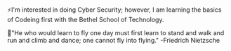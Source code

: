 ⚡I'm interested in doing Cyber Security; however, I am learning the basics of Codeing first with the Bethel School of Technology.

💭"He who would learn to fly one day must first learn to stand and walk and run and climb and dance; one cannot fly into flying."
          -Friedrich Nietzsche
